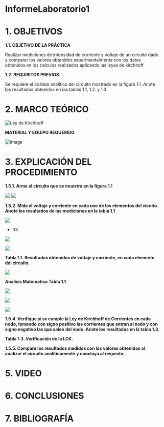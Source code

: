 # InformeLaboratorio1

# 1. OBJETIVOS

**1.1. OBJETIVO DE LA PRÁCTICA**

Realizar mediciones de intensidad de corriente y voltaje de un circuito dado y comparar los valores obtenidos experimentalmente con los datos obtenidos en los calculos realizados aplicando las leyes de kirchhoff

**1.2. REQUISITOS PREVIOS.**

Se requiere el análisis analítico del circuito mostrado en la figura 1.1. Anote los resultados
obtenidos en las tablas 1.1, 1.2. y 1.3.

# 2. MARCO TEÓRICO

![Ley de Kirchhoff](https://user-images.githubusercontent.com/84587293/120760986-57ce8900-c4da-11eb-86b7-ea6cdd5a7c96.png)

**MATERIAL Y EQUIPO REQUERIDO**

![image](https://user-images.githubusercontent.com/84430867/120531255-0de38700-c3a4-11eb-86cc-12aee4c8edc2.png)

# 3. EXPLICACIÓN DEL PROCEDIMIENTO

**1.5.1. Arme el circuito que se muestra en la figura 1.1**

![](https://github.com/AndreaQuichimbo/InformeLaboratorio1/blob/main/WhatsApp%20Image%202021-06-03%20at%2018.17.43.jpeg)
![](https://github.com/AndreaQuichimbo/InformeLaboratorio1/blob/main/WhatsApp%20Image%202021-06-03%20at%2018.19.35.jpeg)

**1.5.2. Mida el voltaje y corriente en cada uno de los elementos del cicuito. Anote los resultados de las mediciones en la tabla 1.1**

![](https://github.com/AndreaQuichimbo/InformeLaboratorio1/blob/main/WhatsApp%20Image%202021-06-03%20at%2018.30.54%20(1).jpeg)

* R3

![](https://github.com/AndreaQuichimbo/InformeLaboratorio1/blob/main/WhatsApp%20Image%202021-06-03%20at%2018.30.54%20(2).jpeg)

![](https://github.com/AndreaQuichimbo/InformeLaboratorio1/blob/main/WhatsApp%20Image%202021-06-03%20at%2018.30.54.jpeg)


**Tabla 1.1. Resultados obtenidos de voltaje y corriente, en cada elemento del circuito.**

![](https://github.com/AndreaQuichimbo/InformeLaboratorio1/blob/main/WhatsApp%20Image%202021-06-03%20at%2018.41.47.jpeg)

**Analisis Matematico Tabla 1.1**

![](https://github.com/AndreaQuichimbo/InformeLaboratorio1/blob/main/WhatsApp%20Image%202021-06-03%20at%2019.56.32.jpeg)

![](https://github.com/AndreaQuichimbo/InformeLaboratorio1/blob/main/WhatsApp%20Image%202021-06-03%20at%2019.56.32%20(1).jpeg)

![](https://github.com/AndreaQuichimbo/InformeLaboratorio1/blob/main/WhatsApp%20Image%202021-06-03%20at%2019.56.32%20(2).jpeg)

**1.5.4. Verifique si se cumple la Ley de Kirchhoff de Corrientes en cada nodo, tomando
con signo positivo las corrientes que entran al nodo y con signo negativo las que salen
del nodo. Anote los resultados en la tabla 1.3.**

**Tabla 1.3. Verificación de la LCK.**

**1.5.5. Compare los resultados medidos con los valores obtenidos al analizar el circuito
analíticamente y concluya al respecto.**

# 5. VIDEO

# 6. CONCLUSIONES

# 7. BIBLIOGRAFÍA
